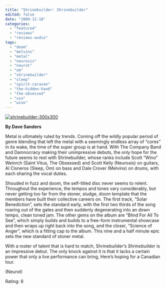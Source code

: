 ```yaml
---
title: "Shrinebuilder: Shrinebuilder"
edited: false
date: "2009-12-18"
categories:
  - "featured"
  - "reviews"
  - "reviews-audio"
tags:
  - "doom"
  - "melvins"
  - "metal"
  - "neurosis"
  - "neurot"
  - "om"
  - "shrinebuilder"
  - "sleep"
  - "spirit-caravan"
  - "the-hidden-hand"
  - "the-obsessed"
  - "usa"
  - "wino"
---
```


[![shrinebuilder-300x300](http://www.hellbound.ca/wp-content/uploads/2009/12/shrinebuilder-300x300.jpg "shrinebuilder-300x300")](http://www.hellbound.ca/wp-content/uploads/2009/12/shrinebuilder-300x300.jpg)

**By Dave Sanders**

Metal is ultimately ruled by trends. Coming off the wildly popular period of genre blending that left the metal with a seemingly endless array of “cores” in its wake, the time of the super group is at hand. With The Company Band and Damnocracy making their unimpressive debuts, the only hope for the future seems to rest with Shrinebuilder, whose ranks include Scott “Wino” Weinrch (Saint Vitus, The Obsessed) and Scott Kelly (Neurosis) on guitars, Al Cisneros (Sleep, Om) on bass and Dale Crover (Melvins) on drums, with each sharing the vocal duties.

Shouded in fuzz and doom, the self-titled disc never seems to relent. Throughout the experience, the tempos and tones vary considerably, but never getting too far from the stoner, sludge, doom template that the members have built their collective careers on. The first track, “Solar Benediction”, sets the standard early, with the first two thirds of the song roaring out of the gates and then suddenly degenerating into an down tempo, clean toned jam. The other gems on the album are “Blind For All To See”, which simply builds and builds to a free-form instrumental showcase and then wraps up right back into the song, and the closer, “Science of Anger”, which is a fitting cap to the album. This nine and a half minute epic sets the new standard of stoner metal.

With a roster of talent that is hard to match, Shrinebuilder’s _Shrinebuilder_ is an impressive debut. The only knock against it is that it lacks a certain power that only a live performance can bring, Here’s hoping for a Canadian tour.

(Neurot)

Rating: 8
